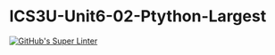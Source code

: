 # ICS3U-Unit6-02-Ptython-Largest

[![GitHub's Super Linter](https://github.com/lily-liu-17/ICS3U-Unit6-02-Python-Largest/workflows/GitHub's%20Super%20Linter/badge.svg)](https://github.com/lily-liu-17/ICS3U-Unit6-02-Python-Largest/actions)
